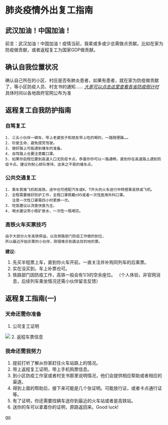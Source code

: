 # 肺炎疫情外出复工指南
## 武汉加油！中国加油！
前言：武汉加油！中国加油！疫情当前，我辈或多或少总需做点贡献。比如在家为防疫做贡献，或者返程复工为国家GDP做贡献。

## 确认自我位置状况
确认自己所在的小区、村庄是否有肺炎患者，如果有患者，就在家为防疫做贡献了，等小区防疫人员、村支书的通知……
[*大家可以点击这里查看各省防疫倒计时*](https://mp.weixin.qq.com/s/ATU6-qumxS7qk2WJ_GdBWg) 具体时间以各地政府官网公布为准

## 返程复工自我防护指南
### 自驾复工
    1. 三五小伙伴一辆车，带上老婆孩子和朋友带上吃的喝的，一路随便躁……
    2. 珍爱生命，避免提劳驾驶。
    3. 做好路上可能遇到堵车的准备。
    4. 自驾路上也要注意戴口罩。
    5. 如果你启程位置到高速入口无防疫卡点，恭喜你你可以一路通畅，直到你在高速路上遇到防疫卡点。建议你耐心排队等待，这来之不易的堵车点。

### 公共交通复工
    1. 乘车首推飞机和高铁。途中也可搭配汽车或K、T开头的火车进行中转搭乘高铁或飞机。
    2. 全程需要做好防护工作，全程口罩佩戴n95或者一次性医用外科口罩。
       注意一次性口罩需四小时更换一次。
    3. 吃饭建议以流食快食为主。
    4. 喝水建议带小瓶矿泉水，一次性一瓶喝完。

### 高铁火车买票技巧
    由于大部分火车高铁停运，以及铁路部门防疫工作做的到位，
    所以最近开始买票的小伙伴，刚很难买到直达目的地的票。
    
**建议:**
1. 先买半程票上车，直到你火车开前，一直关注并补购同列车的后乘票。
2. 实在没买到，车上补票也可。
3. 铁路部门因防疫工作，高铁一般会有1/3的空余座位。
    （个人体验，非官网消息，后续列车乘坐情况还需小伙伴留言反馈）

## 返程复工指南(一)
### 天命还需你准备
1. 公司复工证明
<img src="C:\Users\81901\code\prove.ipg"/>
2. 返程车票信息

### 我命还需我努力
1. 提前打听了解从你家赶往火车站路上的情况。
2. 带上返程复工证明，带上手机购票信息。
3. 到小区防疫工作室或者村支书那里说明情况，他们会提供相应帮助或者相应的渠道。
4. 得到上面的帮助后，接下来可能是几个张证明。可能放行证，或者卡点通行证等。
5. 有了证明，你还需要找辆车送你到最近的火车站或者是高铁站。
6. 送你的车可以拿着你的证明，原路返回来。Good luck!




[go](moer.md)

